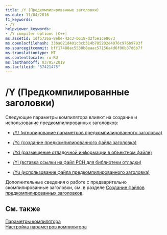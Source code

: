 ```yaml
---
title: /Y (Предкомпилированные заголовки)
ms.date: 11/04/2016
f1_keywords:
- /Y
helpviewer_keywords:
- /Y compiler options [C++]
ms.assetid: 1df5726a-8ebe-42c3-b618-d2f5e1ce8673
ms.openlocfilehash: 33ba021d401c3cb314b785202e4076c976b9783f
ms.sourcegitcommit: bff17488ac5538b8eaac57156a4d6f06b37d6b7f
ms.translationtype: MT
ms.contentlocale: ru-RU
ms.lasthandoff: 03/05/2019
ms.locfileid: "57421475"
---
```

# <a name="y-precompiled-headers"></a>/Y (Предкомпилированные заголовки)

Следующие параметры компилятора влияют на создание и использование предкомпилированных заголовков:

- [/Y/ (игнорирование параметров предкомпилированного заголовка)](../../build/reference/y-ignore-precompiled-header-options.md)

- [/Yc (создание предкомпилированного файла заголовка)](../../build/reference/yc-create-precompiled-header-file.md)

- [/Yd (размещение отладочной информации в объектном файле)](../../build/reference/yd-place-debug-information-in-object-file.md)

- [/Yl (вставка ссылки на файл PCH для библиотеки отладки)](../../build/reference/yl-inject-pch-reference-for-debug-library.md)

- [/Yu (использование файла предкомпилированного заголовка)](../../build/reference/yu-use-precompiled-header-file.md)

Дополнительные сведения о работе с предварительно скомпилированные заголовки, см. в разделе [Создание файлов предкомпилированных заголовков](../../build/reference/creating-precompiled-header-files.md).

## <a name="see-also"></a>См. также

[Параметры компилятора](../../build/reference/compiler-options.md)<br/>
[Настройка параметров компилятора](../../build/reference/setting-compiler-options.md)

